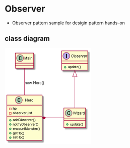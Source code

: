 # Observer
- Observer pattern sample for desigin pattern hands-on

## class diagram

![observer_pattern](observer_pattern.png "class diagram")
